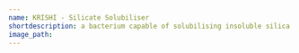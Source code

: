 ```yaml
---
name: KRISHI - Silicate Solubiliser
shortdescription: a bacterium capable of solubilising insoluble silica in soil is introduced to the farming community
image_path:
---
```

